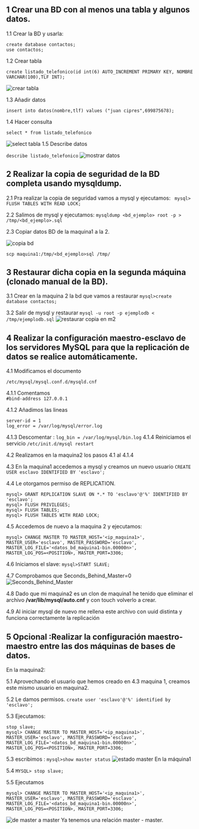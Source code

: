 ## 1 Crear una BD con al menos una tabla y algunos datos.
1.1 Crear la BD y usarla:

	create database contactos;
	use contactos;

1.2 Crear tabla

`create listado_telefonico(id int(6) AUTO_INCREMENT PRIMARY KEY, NOMBRE VARCHAR(100),TLF INT);`
	
![crear tabla](https://github.com/antoniogmartin/highPerformanceWebServers/blob/master/practicas/practica5/imagenes/crear_tabla.png)

1.3 Añadir datos

`insert into datos(nombre,tlf) values ("juan cipres",699875678);`

1.4 Hacer consulta

`select * from listado_telefonico`

![select tabla](https://github.com/antoniogmartin/highPerformanceWebServers/blob/master/practicas/practica5/imagenes/select_tabla.png)
1.5 Describe datos

`describe listado_telefonico`
![mostrar datos](https://github.com/antoniogmartin/highPerformanceWebServers/blob/master/practicas/practica5/imagenes/describe_tabla.png)

## 2 Realizar la copia de seguridad de la BD completa usando mysqldump.


2.1 Pra realizar la copia de seguridad vamos a mysql y ejecutamos:
`
mysql> FLUSH TABLES WITH READ LOCK;`

2.2 Salimos de mysql y ejecutamos:
`mysqldump <bd_ejemplo> root -p > /tmp/<bd_ejemplo>.sql`

2.3 Copiar datos BD de la maquina1 a la 2.

![copia bd](https://github.com/antoniogmartin/highPerformanceWebServers/blob/master/practicas/practica5/imagenes/restaurar_copia_m2.png)

`scp maquina1:/tmp/<bd_ejemplo>sql /tmp/`

## 3 Restaurar dicha copia en la segunda máquina (clonado manual de la BD).


3.1 Crear en la maquina 2 la bd que vamos a restaurar
`mysql>create database contactos;`

3.2 Salir de mysql y restaurar
`mysql -u root -p ejemplodb < /tmp/ejemplodb.sql`
![restaurar copia en m2](https://github.com/antoniogmartin/highPerformanceWebServers/blob/master/practicas/practica%205/imagenes/restaurar_copia_m2.png)

## 4  Realizar la configuración maestro-esclavo de los servidores MySQL para que la replicación de datos se realice automáticamente.

4.1 Modificamos el documento

`/etc/mysql/mysql.conf.d/mysqld.cnf`

4.1.1 Comentamos  
	`#bind-address 127.0.0.1`

4.1.2 Añadimos las lineas

```
server-id = 1
log_error = /var/log/mysql/error.log
```

4.1.3 Descomentar : `log_bin = /var/log/mysql/bin.log`
4.1.4 Reiniciamos el servicio `/etc/init.d/mysql restart`

4.2 Realizamos en la maquina2 los pasos 4.1 al 4.1.4

4.3 En la maquina1 accedemos a mysql y  creamos un nuevo usuario
`CREATE USER esclavo IDENTIFIED BY 'esclavo';`


4.4 Le otorgamos  permiso de REPLICATION.
```
mysql> GRANT REPLICATION SLAVE ON *.* TO 'esclavo'@'%' IDENTIFIED BY 'esclavo';
mysql> FLUSH PRIVILEGES;
mysql> FLUSH TABLES;
mysql> FLUSH TABLES WITH READ LOCK;
```
4.5 Accedemos de nuevo a la maquina 2 y ejecutamos:

```
mysql> CHANGE MASTER TO MASTER_HOST='<ip_maquina1>',
MASTER_USER='esclavo', MASTER_PASSWORD='esclavo',
MASTER_LOG_FILE='<datos_bd_maquina1-bin.00000n>',
MASTER_LOG_POS=<POSITION>, MASTER_PORT=3306;
```
4.6 Iniciamos el slave:
`mysql>START SLAVE;`

4.7 Comprobamos que Seconds_Behind_Master=0
![Seconds_Behind_Master](https://github.com/antoniogmartin/highPerformanceWebServers/blob/master/practicas/practica%205/imagenes/seconds_slave.png)

4.8 Dado que mi maquina2 es un clon de maquina1 he tenido que eliminar el archivo **/var/lib/mysql/auto.cnf** y con touch volverlo a crear.


4.9 Al iniciar mysql de nuevo me rellena este archivo con uuid distinta y funciona correctamente la replicación

## 5 Opcional :Realizar la configuración maestro-maestro entre las dos máquinas de bases de datos.

En la maquina2:


5.1 Aprovechando el usuario que hemos creado en  4.3 maquina 1, creamos este mismo usuario en maquina2.

5.2 Le damos permisos.
`create user 'esclavo'@'%' identified by 'esclavo';`

5.3 Ejecutamos:
```
stop slave;
mysql> CHANGE MASTER TO MASTER_HOST='<ip_maquina1>',
MASTER_USER='esclavo', MASTER_PASSWORD='esclavo',
MASTER_LOG_FILE='<datos_bd_maquina1-bin.00000n>',
MASTER_LOG_POS=<POSITION>, MASTER_PORT=3306;
```
5.3 escribimos : `mysql>show master status`
![estado master](https://github.com/antoniogmartin/highPerformanceWebServers/blob/master/practicas/practica%205/imagenes/master_bd_data.png)
En la máquina1

5.4 `MYSQL> stop slave;`

5.5 Ejecutamos
```
mysql> CHANGE MASTER TO MASTER_HOST='<ip_maquina1>',
MASTER_USER='esclavo', MASTER_PASSWORD='esclavo',
MASTER_LOG_FILE='<datos_bd_maquina1-bin.00000n>',
MASTER_LOG_POS=<POSITION>, MASTER_PORT=3306;
```
![de master a master](https://github.com/antoniogmartin/highPerformanceWebServers/blob/master/practicas/practica%205/imagenes/mater_to_master.png)
Ya tenemos una relación master - master.
